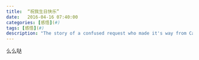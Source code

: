 ```yaml
---
title:  “祝我生日快乐”
date:   2016-04-16 07:40:00
categories: [感悟](#)
tags: [感悟](#)
description: "The story of a confused request who made it's way from California to Tokyo only to be sent right back to California."
---
```

么么哒